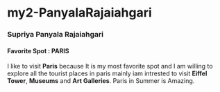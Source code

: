 # my2-PanyalaRajaiahgari

### Supriya Panyala Rajaiahgari
####  Favorite Spot : PARIS
 I like to visit **Paris** because It is my most favorite spot and I am willing to explore all the tourist places in paris mainly iam intrested to visit **Eiffel Tower**, **Museums** and **Art Galleries**. Paris in Summer is Amazing.